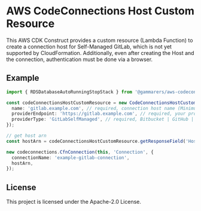 # AWS CodeConnections Host Custom Resource

This AWS CDK Construct provides a custom resource (Lambda Function) to create a connection host for Self-Managed GitLab, which is not yet supported by CloudFormation. Additionally, even after creating the Host and the connection, authentication must be done via a browser.


## Example

```typescript
import { RDSDatabaseAutoRunningStopStack } from '@gammarers/aws-codeconnections-host-custom-resource';

const codeConnectionsHostCustomResource = new CodeConnectionsHostCustomResource(this, 'CodeConnectionsHost', {
  name: 'gitlab.example.com', // required, connection host name (Minimum length of 1. Maximum length of 64.)
  providerEndpoint: 'https://gitlab.example.com', // required, your provider endpoint (Minimum length of 1. Maximum length of 512.)
  providerType: 'GitLabSelfManaged', // required, Bitbucket | GitHub | GitHubEnterpriseServer | GitLab | GitLabSelfManaged
});

// get host arn
const hostArn = codeConnectionsHostCustomResource.getResponseField('HostArn');

new codeconnections.CfnConnection(this, 'Connection', {
  connectionName: 'example-gitlab-connection',
  hostArn,
});

```

## License

This project is licensed under the Apache-2.0 License.
